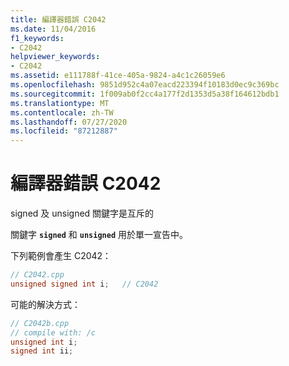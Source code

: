 ```yaml
---
title: 編譯器錯誤 C2042
ms.date: 11/04/2016
f1_keywords:
- C2042
helpviewer_keywords:
- C2042
ms.assetid: e111788f-41ce-405a-9824-a4c1c26059e6
ms.openlocfilehash: 9851d952c4a07eacd223394f10183d0ec9c369bc
ms.sourcegitcommit: 1f009ab0f2cc4a177f2d1353d5a38f164612bdb1
ms.translationtype: MT
ms.contentlocale: zh-TW
ms.lasthandoff: 07/27/2020
ms.locfileid: "87212887"
---
```

# <a name="compiler-error-c2042"></a>編譯器錯誤 C2042

signed 及 unsigned 關鍵字是互斥的

關鍵字 **`signed`** 和 **`unsigned`** 用於單一宣告中。

下列範例會產生 C2042：

```cpp
// C2042.cpp
unsigned signed int i;   // C2042
```

可能的解決方式：

```cpp
// C2042b.cpp
// compile with: /c
unsigned int i;
signed int ii;
```
